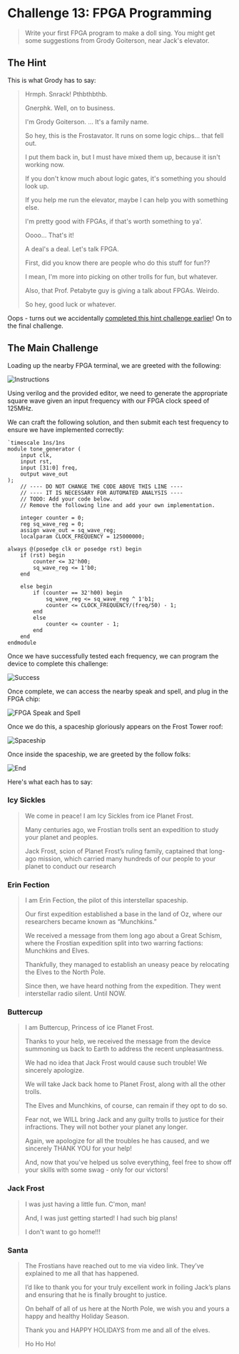 # Challenge 13: FPGA Programming

> Write your first FPGA program to make a doll sing. You might get some suggestions from Grody Goiterson, near Jack's elevator.

## The Hint

This is what Grody has to say:

> Hrmph. Snrack! Pthbthbthb.
>
> Gnerphk. Well, on to business.
>
> I'm Grody Goiterson. ... It's a family name.
>
> So hey, this is the Frostavator. It runs on some logic chips... that fell out.
>
> I put them back in, but I must have mixed them up, because it isn't working now.
>
> If you don't know much about logic gates, it's something you should look up.
>
> If you help me run the elevator, maybe I can help you with something else.
>
> I'm pretty good with FPGAs, if that's worth something to ya'.
>
> Oooo... That's it!
>
> A deal's a deal. Let's talk FPGA.
>
> First, did you know there are people who do this stuff for fun??
>
> I mean, I'm more into picking on other trolls for fun, but whatever.
>
> Also, that Prof. Petabyte guy is giving a talk about FPGAs. Weirdo.
>
> So hey, good luck or whatever.

Oops - turns out we accidentally [completed this hint challenge earlier](../07_PrinterExploitation/README.md)!  On to
the final challenge.

## The Main Challenge

Loading up the nearby FPGA terminal, we are greeted with the following:

![Instructions](instructions.png)

Using verilog and the provided editor, we need to generate the appropriate square wave given an input frequency with our
FPGA clock speed of 125MHz.

We can craft the following solution, and then submit each test frequency to ensure we have implemented correctly:

```
`timescale 1ns/1ns
module tone_generator (
    input clk,
    input rst,
    input [31:0] freq,
    output wave_out
);
    // ---- DO NOT CHANGE THE CODE ABOVE THIS LINE ---- 
    // ---- IT IS NECESSARY FOR AUTOMATED ANALYSIS ----
    // TODO: Add your code below. 
    // Remove the following line and add your own implementation. 

    integer counter = 0;
    reg sq_wave_reg = 0;
    assign wave_out = sq_wave_reg;
    localparam CLOCK_FREQUENCY = 125000000;
    
always @(posedge clk or posedge rst) begin
    if (rst) begin
        counter <= 32'h00;
        sq_wave_reg <= 1'b0;
    end
    
    else begin
        if (counter == 32'h00) begin
            sq_wave_reg <= sq_wave_reg ^ 1'b1;
            counter <= CLOCK_FREQUENCY/(freq/50) - 1;
        end
        else
            counter <= counter - 1;
        end
    end
endmodule
```

Once we have successfully tested each frequency, we can program the device to complete this challenge:

![Success](success.png)

Once complete, we can access the nearby speak and spell, and plug in the FPGA chip:

![FPGA Speak and Spell](fpga.png)

Once we do this, a spaceship gloriously appears on the Frost Tower roof:

![Spaceship](spaceship.png)

Once inside the spaceship, we are greeted by the follow folks:

![End](end.png)

Here's what each has to say:

### Icy Sickles

> We come in peace! I am Icy Sickles from ice Planet Frost.
>
> Many centuries ago, we Frostian trolls sent an expedition to study your planet and peoples.
>
> Jack Frost, scion of Planet Frost’s ruling family, captained that long-ago mission, which carried many hundreds of our people to your planet to conduct our research

### Erin Fection

> I am Erin Fection, the pilot of this interstellar spaceship.
>
> Our first expedition established a base in the land of Oz, where our researchers became known as “Munchkins.”
>
> We received a message from them long ago about a Great Schism, where the Frostian expedition split into two warring factions: Munchkins and Elves.
>
> Thankfully, they managed to establish an uneasy peace by relocating the Elves to the North Pole.
>
> Since then, we have heard nothing from the expedition. They went interstellar radio silent. Until NOW.

### Buttercup

> I am Buttercup, Princess of ice Planet Frost.
>
> Thanks to your help, we received the message from the device summoning us back to Earth to address the recent unpleasantness.
>
> We had no idea that Jack Frost would cause such trouble! We sincerely apologize.
>
> We will take Jack back home to Planet Frost, along with all the other trolls.
>
> The Elves and Munchkins, of course, can remain if they opt to do so.
>
> Fear not, we WILL bring Jack and any guilty trolls to justice for their infractions. They will not bother your planet any longer.
>
> Again, we apologize for all the troubles he has caused, and we sincerely THANK YOU for your help!
>
> And, now that you've helped us solve everything, feel free to show off your skills with some swag - only for our victors!

### Jack Frost

> I was just having a little fun. C'mon, man!
>
> And, I was just getting started! I had such big plans!
>
> I don't want to go home!!!

### Santa

> The Frostians have reached out to me via video link. They’ve explained to me all that has happened.
>
> I’d like to thank you for your truly excellent work in foiling Jack’s plans and ensuring that he is finally brought to justice.
>
> On behalf of all of us here at the North Pole, we wish you and yours a happy and healthy Holiday Season.
>
> Thank you and HAPPY HOLIDAYS from me and all of the elves.
>
> Ho Ho Ho!
